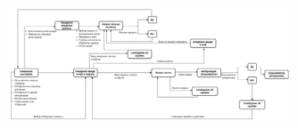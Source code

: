 
![Диаграмма переходов и состояний](https://github.com/ChetverikovaTatyana/Project-School21/blob/main/Image/1.png?raw=true)
